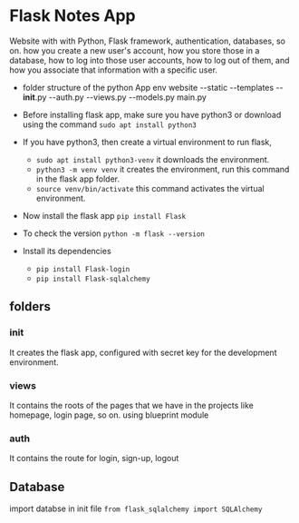 # Flask Notes App

Website with with Python, Flask framework, authentication, databases, so on.
how you create a new user's account, how you store those in a database, how to log into those user accounts, how to log out of them, and how you associate that information with a specific user.

- folder structure of the python App
  env
  website
  --static
  --templates
  --**init**.py
  --auth.py
  --views.py
  --models.py
  main.py
- Before installing flask app, make sure you have python3 or download using the command
  `sudo apt install python3`
- If you have python3, then create a virtual environment to run flask,
  - `sudo apt install python3-venv` it downloads the environment.
  - `python3 -m venv venv` it creates the environment, run this command in the flask app folder.
  - `source venv/bin/activate` this command activates the virtual environment.
- Now install the flask app `pip install Flask`
- To check the version `python -m flask --version`
- Install its dependencies

  - `pip install Flask-login`
  - `pip install Flask-sqlalchemy`

## folders

### init

It creates the flask app, configured with secret key for the development environment.

### views

It contains the roots of the pages that we have in the projects like homepage, login page, so on.
using blueprint module

### auth

It contains the route for login, sign-up, logout

## Database

import databse in init file `from flask_sqlalchemy import SQLAlchemy`
